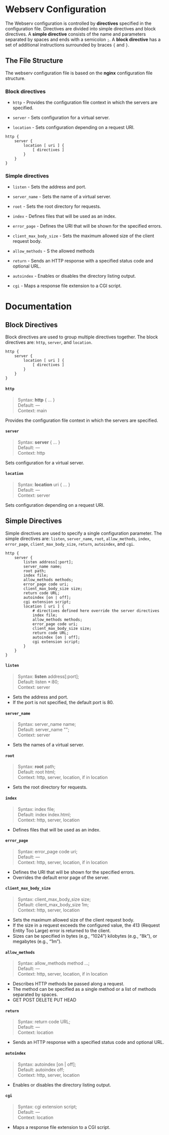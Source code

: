 # Webserv Configuration

The Webserv configuration is controlled by **directives** specified in the configuration file. Directives are divided into simple directives and block directives.
A **simple directive** consists of the name and parameters separated by spaces and ends with a semicolon `;`. A **block directive** has a set of additional instructions surrounded by braces `{` and `}`.

## The File Structure
The webserv configuration file is based on the **nginx** configuration file structure. 


### Block directives

- `http` - Provides the configuration file context in which the servers are specified.   

- `server` - Sets configuration for a virtual server.  

- `location` - Sets configuration depending on a request URI.  

```nginx
http {
    server {
        location [ uri ] {
            [ directives ]
        }
    }
}
```


### Simple directives

- `listen` - Sets the address and port.  

- `server_name` - Sets the name of a virtual server.

- `root` - Sets the root directory for requests.

- `index` - Defines files that will be used as an index.

- `error_page` - Defines the URI that will be shown for the specified errors.

- `client_max_body_size` - Sets the maximum allowed size of the client request body.  

- `allow_methods` - S the allowed methods

- `return` - Sends an HTTP response with a specified status code and optional URL. 

- `autoindex` - Enables or disables the directory listing output.  

- `cgi` - Maps a response file extension to a CGI script.   


# Documentation

## **Block Directives**

Block directives are used to group multiple directives together. The block directives are: `http`, `server`, and `location`.


```nginx
http {
    server {
        location [ uri ] {
            [ directives ]
        }
    }
}  
```  

#### `http`

> Syntax: **http** { ... }  
> Default: —  
> Context: main   

Provides the configuration file context in which the servers are specified.   

#### `server`

> Syntax: **server** { ... }  
> Default: —  
> Context: http   

Sets configuration for a virtual server.   

#### `location`

> Syntax: **location** uri { ... }  
> Default: —  
> Context: 	server   

Sets configuration depending on a request URI.   


  
## **Simple Directives**  

Simple directives are used to specify a single configuration parameter. The simple directives are: `listen`, `server_name`, `root`, `allow_methods`, `index`, `error_page`, `client_max_body_size`, `return`, `autoindex`, and `cgi`.

```nginx
http {
    server {
        listen address[:port];
        server_name name;
        root path;
        index file;
        allow_methods methods;
        error_page code uri;
        client_max_body_size size;
        return code URL;
        autoindex [on | off];
        cgi extension script;
        location [ uri ] {
            # directives defined here override the server directives
            index file;
            allow_methods methods;
            error_page code uri;
            client_max_body_size size;
            return code URL;
            autoindex [on | off];
            cgi extension script;
        }
    }
}
```

#### `listen`
> Syntax: **listen** address[:port];  
> Default: listen *:80;  
> Context: server  

- Sets the address and port.
- If the port is not specified, the default port is 80.  

#### `server_name`
> Syntax: server_name name;  
> Default: server_name "";  
> Context: server  
 
-  Sets the names of a virtual server.

#### `root`
> Syntax: **root** path;  
> Default: root html;  
> Context: http, server, location, if in location

-  Sets the root directory for requests.


#### `index`
> Syntax: index file;  
> Default: index index.html;  
> Context: http, server, location  

- Defines files that will be used as an index.  

#### `error_page`
> Syntax: error_page code uri;  
> Default: —  
> Context: http, server, location, if in location  

- Defines the URI that will be shown for the specified errors.
- Overrides the default error page of the server.


#### `client_max_body_size`
> Syntax:  client_max_body_size size;  
> Default:  client_max_body_size 1m;  
> Context:  http, server, location  

- Sets the maximum allowed size of the client request body.  
- If the size in a request exceeds the configured value, the 413 (Request Entity Too Large) error is returned to the client.  
- Sizes can be specified in bytes (e.g., “1024”) kilobytes (e.g., “8k”), or megabytes (e.g., “1m”).

#### `allow_methods`
> Syntax: allow_methods method ...;  
> Default: —  
> Context: http, server, location, if in location


- Describes HTTP methods be passed along a request.  
- The method can be specified as a single method or a list of methods separated by spaces.  
- GET POST DELETE PUT HEAD

#### `return`
> Syntax: return code URL;  
> Default: —  
> Context: location  

- Sends an HTTP response with a specified status code and optional URL.  

#### `autoindex`
> Syntax: autoindex [on | off];  
> Default: autoindex off;  
> Context: http, server, location  

- Enables or disables the directory listing output.

#### `cgi`
> Syntax: cgi extension script;  
> Default: —  
> Context: location  
- Maps a response file extension to a CGI script.
